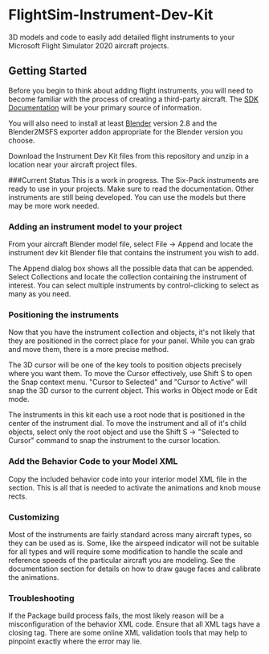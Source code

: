 
# FlightSim-Instrument-Dev-Kit
3D models and code to easily add detailed flight instruments to your Microsoft Flight Simulator 2020 aircraft projects.

## Getting Started
Before you begin to think about adding flight instruments, you will need to become familiar with the process of creating a third-party aircraft. The [SDK Documentation](https://docs.flightsimulator.com/html/index.htm) will be your primary source of information. 

You will also need to install at least [Blender](https://www.blender.org/download/) version 2.8 and the Blender2MSFS exporter addon appropriate for the Blender version you choose.

Download the Instrument Dev Kit files from this repository and unzip in a location near your aircraft project files. 

###Current Status
This is a work in progress. The Six-Pack instruments are ready to use in your projects. Make sure to read the documentation. Other instruments are still being developed. You can use the models but there may be more work needed.

### Adding an instrument model to your project
From your aircraft Blender model file, select File -> Append and locate the instrument dev kit Blender file that contains the instrument you wish to add. 

The Append dialog box shows all the possible data that can be appended. Select Collections and locate the collection containing the instrument of interest. You can select multiple instruments by control-clicking to select as many as you need.


### Positioning the instruments
Now that you have the instrument collection and objects, it's not likely that they are positioned in the correct place for your panel. While you can grab and move them, there is a more precise method.

The 3D cursor will be one of the key tools to position objects precisely where you want them. To move the Cursor effectively, use Shift S to open the Snap context menu. "Cursor to Selected" and "Cursor to Active" will snap the 3D cursor to the current object. This works in Object mode or Edit mode. 

The instruments in this kit each use a root node that is positioned in the center of the instrument dial. To move the instrument and all of it's child objects, select only the root object and use the Shift S -> "Selected to Cursor" command to snap the instrument to the cursor location. 


### Add the Behavior Code to your Model XML
Copy the included behavior code into your interior model XML file in the <Behaviors> section. This is all that is needed to activate the animations and knob mouse rects.

### Customizing
Most of the instruments are fairly standard across many aircraft types, so they can be used as is. Some, like the airspeed indicator will not be suitable for all types and will require some modification to handle the scale and reference speeds of the particular aircraft you are modeling. See the documentation section for details on how to draw gauge faces and calibrate the animations. 

### Troubleshooting
If the Package build process fails, the most likely reason will be a misconfiguration of the behavior XML code. Ensure that all XML tags have a closing tag. There are some online XML validation tools that may help to pinpoint exactly where the error may lie. 


